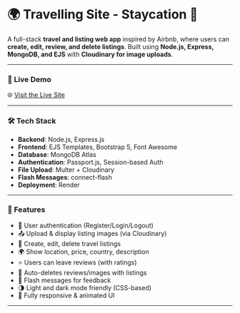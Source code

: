 # 🌍 Travelling Site - Staycation 🏡

A full-stack **travel and listing web app** inspired by Airbnb, where users can **create, edit, review, and delete listings**. Built using **Node.js, Express, MongoDB, and EJS** with **Cloudinary for image uploads**.

---

### 🚀 Live Demo

🌐 [Visit the Live Site](https://travelling-site-airbnb.onrender.com)  

---

### 🛠️ Tech Stack

- **Backend**: Node.js, Express.js
- **Frontend**: EJS Templates, Bootstrap 5, Font Awesome
- **Database**: MongoDB Atlas
- **Authentication**: Passport.js, Session-based Auth
- **File Upload**: Multer + Cloudinary
- **Flash Messages**: connect-flash
- **Deployment**: Render

---

### 📸 Features

- 🔐 User authentication (Register/Login/Logout)
- 📤 Upload & display listing images (via Cloudinary)
- 📝 Create, edit, delete travel listings
- 🌍 Show location, price, country, description
- ⭐ Users can leave reviews (with ratings)
- 🧹 Auto-deletes reviews/images with listings
- 💬 Flash messages for feedback
- 🌗 Light and dark mode friendly (CSS-based)
- 🎨 Fully responsive & animated UI

---


